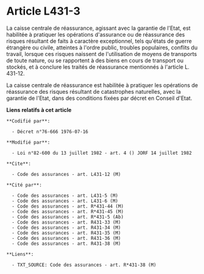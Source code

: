 # Article L431-3

La caisse centrale de réassurance, agissant avec la garantie de l'Etat, est habilitée à pratiquer les opérations d'assurance
ou de réassurance des risques résultant de faits à caractère exceptionnel, tels qu'états de guerre étrangère ou civile,
atteintes à l'ordre public, troubles populaires, conflits du travail, lorsque ces risques naissent de l'utilisation de moyens
de transports de toute nature, ou se rapportent à des biens en cours de transport ou stockés, et à conclure les traités de
réassurance mentionnés à l'article L. 431-12.

La caisse centrale de réassurance est habilitée à pratiquer les opérations de réassurance des risques résultant de
catastrophes naturelles, avec la garantie de l'Etat, dans des conditions fixées par décret en Conseil d'Etat.

**Liens relatifs à cet article**

	**Codifié par**:

	  - Décret n°76-666 1976-07-16

	**Modifié par**:

	  - Loi n°82-600 du 13 juillet 1982 - art. 4 () JORF 14 juillet 1982

	**Cite**:

	  - Code des assurances - art. L431-12 (M)

	**Cité par**:

	  - Code des assurances - art. L431-5 (M)
	  - Code des assurances - art. L431-6 (M)
	  - Code des assurances - art. R*431-44 (M)
	  - Code des assurances - art. R*431-45 (M)
	  - Code des assurances - art. R*431-5 (Ab)
	  - Code des assurances - art. R431-33 (M)
	  - Code des assurances - art. R431-34 (M)
	  - Code des assurances - art. R431-35 (M)
	  - Code des assurances - art. R431-36 (M)
	  - Code des assurances - art. R431-38 (M)

	**Liens**:

	  - TXT_SOURCE: Code des assurances - art. R*431-38 (M)
